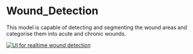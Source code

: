 # Wound_Detection
This model is capable of detecting and segmenting the wound areas and categorise them into acute and chronic wounds.

[![UI for realtime wound detection]([/Users/suhelkhan/NHRI_woundDetect/PYQT5_Projects/yolov7/seg/segmented.jpg](https://github.com/user-attachments/assets/de8c4854-c85a-448a-b6a3-17ac393c681c))]([/Users/suhelkhan/NHRI_woundDetect](https://github.com/user-attachments/assets/4cff2c71-188a-47c9-a227-a9afd20970e7))
